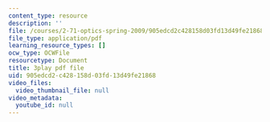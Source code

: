 ```yaml
---
content_type: resource
description: ''
file: /courses/2-71-optics-spring-2009/905edcd2c428158d03fd13d49fe21868_Q84-DIyl5wQ.pdf
file_type: application/pdf
learning_resource_types: []
ocw_type: OCWFile
resourcetype: Document
title: 3play pdf file
uid: 905edcd2-c428-158d-03fd-13d49fe21868
video_files:
  video_thumbnail_file: null
video_metadata:
  youtube_id: null
---
```

